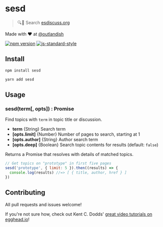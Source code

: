 # sesd

> :mag::scroll: Search [esdiscuss.org](https://esdiscuss.org)

Made with ❤ at [@outlandish](http://www.twitter.com/outlandish)

<a href="http://badge.fury.io/js/sesd"><img alt="npm version" src="https://badge.fury.io/js/sesd.svg"></a>
[![js-standard-style](https://img.shields.io/badge/code%20style-standard-brightgreen.svg)](http://standardjs.com/)

## Install

```sh
npm install sesd
```

```sh
yarn add sesd
```

## Usage

### sesd(term[, opts]) : Promise

Find topics with `term` in topic title or discussion.

- __term__ {String} Search term
- __[opts.limit]__ {Number} Number of pages to search, starting at 1
- __[opts.author]__ {String} Author search term
- __[opts.deep]__ {Boolean} Search topic contents for results (default: `false`)

Returns a Promise that resolves with details of matched topics.

```js
// Get topics on "prototype" in first five pages
sesd('prototype', { limit: 5 }).then((results) => {
  console.log(results) //=> [ { title, author, href } ]
})
```

## Contributing

All pull requests and issues welcome!

If you're not sure how, check out Kent C. Dodds'
[great video tutorials on egghead.io](https://egghead.io/lessons/javascript-identifying-how-to-contribute-to-an-open-source-project-on-github)!

